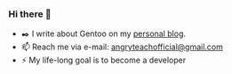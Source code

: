 ### Hi there 👋

- :black_nib: I write about Gentoo on my [personal blog](http://angryteach.ru).
- 📫 Reach me via e-mail: angryteachofficial@gmail.com
- ⚡ My life-long goal is to become a developer
